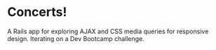 # Concerts!
A Rails app for exploring AJAX and CSS media queries for responsive design. Iterating on a Dev Bootcamp challenge.
